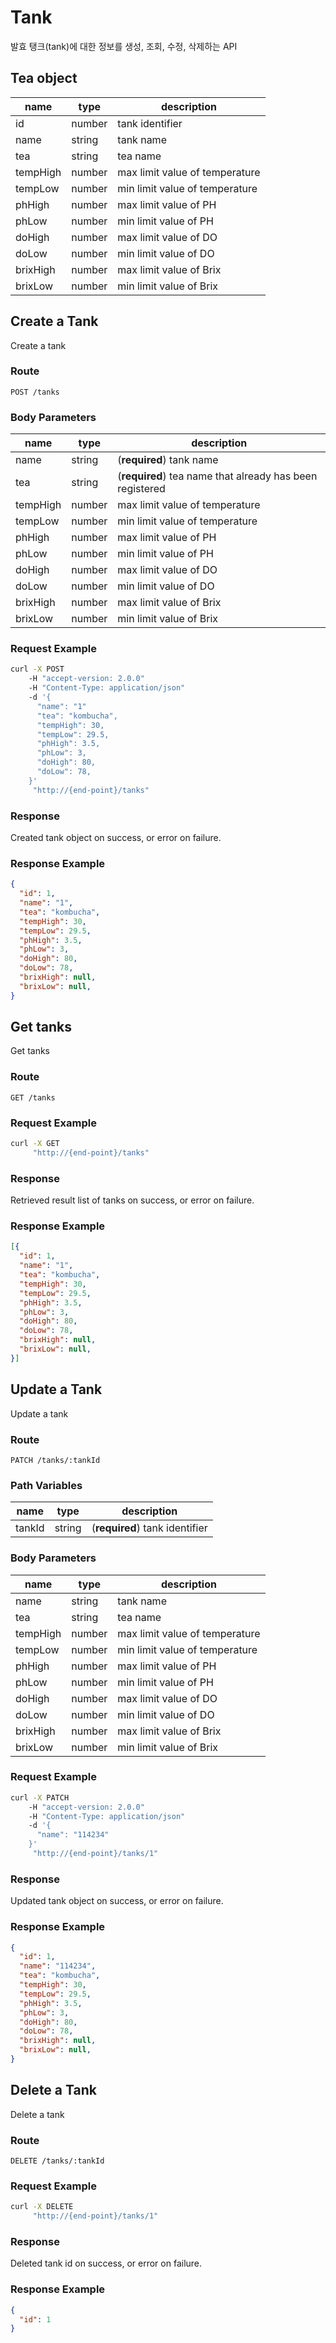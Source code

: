 # Tank
발효 탱크(tank)에 대한 정보를 생성, 조회, 수정, 삭제하는 API

## Tea object
| name | type | description |
| --- | --- | --- |
| id | number | tank identifier |
| name | string | tank name |
| tea | string | tea name |
| tempHigh | number | max limit value of temperature |
| tempLow | number | min limit value of temperature |
| phHigh | number | max limit value of PH |
| phLow | number | min limit value of PH |
| doHigh | number | max limit value of DO |
| doLow | number | min limit value of DO |
| brixHigh | number | max limit value of Brix |
| brixLow | number | min limit value of Brix |

## Create a Tank
Create a tank

### Route
`POST /tanks`

### Body Parameters
| name | type | description |
| --- | --- | --- |
| name | string | (**required**) tank name |
| tea | string | (**required**) tea name that already has been registered |
| tempHigh | number | max limit value of temperature |
| tempLow | number | min limit value of temperature |
| phHigh | number | max limit value of PH |
| phLow | number | min limit value of PH |
| doHigh | number | max limit value of DO |
| doLow | number | min limit value of DO |
| brixHigh | number | max limit value of Brix |
| brixLow | number | min limit value of Brix |

### Request Example
```sh
curl -X POST
    -H "accept-version: 2.0.0"
    -H "Content-Type: application/json"
    -d '{
      "name": "1"
      "tea": "kombucha",
      "tempHigh": 30,
      "tempLow": 29.5,
      "phHigh": 3.5,
      "phLow": 3,
      "doHigh": 80,
      "doLow": 78,
    }'
     "http://{end-point}/tanks"
```

### Response
Created tank object on success, or error on failure.

### Response Example
``` json
{
  "id": 1,
  "name": "1",
  "tea": "kombucha",
  "tempHigh": 30,
  "tempLow": 29.5,
  "phHigh": 3.5,
  "phLow": 3,
  "doHigh": 80,
  "doLow": 78,
  "brixHigh": null,
  "brixLow": null,
}
```

## Get tanks
Get tanks

### Route
`GET /tanks`

### Request Example
```sh
curl -X GET
     "http://{end-point}/tanks"
```

### Response
Retrieved result list of tanks on success, or error on failure.

### Response Example
``` json
[{
  "id": 1,
  "name": "1",
  "tea": "kombucha",
  "tempHigh": 30,
  "tempLow": 29.5,
  "phHigh": 3.5,
  "phLow": 3,
  "doHigh": 80,
  "doLow": 78,
  "brixHigh": null,
  "brixLow": null,
}]
```

## Update a Tank
Update a tank

### Route
`PATCH /tanks/:tankId`

### Path Variables
| name | type | description |
| --- | --- | --- |
| tankId | string | (**required**) tank identifier |

### Body Parameters
| name | type | description |
| --- | --- | --- |
| name | string | tank name |
| tea | string | tea name |
| tempHigh | number | max limit value of temperature |
| tempLow | number | min limit value of temperature |
| phHigh | number | max limit value of PH |
| phLow | number | min limit value of PH |
| doHigh | number | max limit value of DO |
| doLow | number | min limit value of DO |
| brixHigh | number | max limit value of Brix |
| brixLow | number | min limit value of Brix |

### Request Example
```sh
curl -X PATCH
    -H "accept-version: 2.0.0"
    -H "Content-Type: application/json"
    -d '{
      "name": "114234"
    }'
     "http://{end-point}/tanks/1"
```

### Response
Updated tank object on success, or error on failure.

### Response Example
``` json
{
  "id": 1,
  "name": "114234",
  "tea": "kombucha",
  "tempHigh": 30,
  "tempLow": 29.5,
  "phHigh": 3.5,
  "phLow": 3,
  "doHigh": 80,
  "doLow": 78,
  "brixHigh": null,
  "brixLow": null,
}
```

## Delete a Tank
Delete a tank

### Route
`DELETE /tanks/:tankId`

### Request Example
```sh
curl -X DELETE
     "http://{end-point}/tanks/1"
```

### Response
Deleted tank id on success, or error on failure.

### Response Example
``` json
{
  "id": 1
}
```